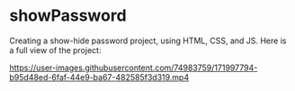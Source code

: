 # showPassword
Creating a show-hide password project, using HTML, CSS, and JS. Here is a full view of the project: 

https://user-images.githubusercontent.com/74983759/171997794-b95d48ed-6faf-44e9-ba67-482585f3d319.mp4


